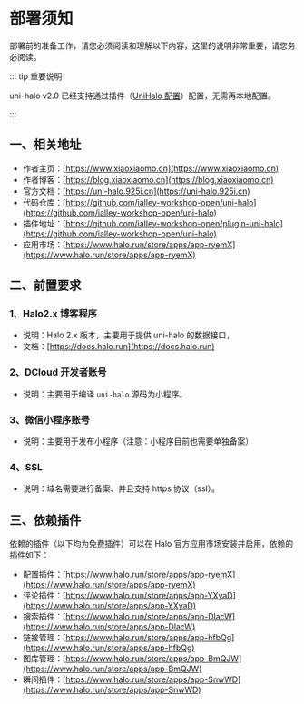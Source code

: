 # 部署须知

部署前的准备工作，请您必须阅读和理解以下内容，这里的说明非常重要，请您务必阅读。

::: tip 重要说明

uni-halo v2.0  已经支持通过插件（[UniHalo 配置](https://github.com/ialley-workshop-open/plugin-uni-halo)）配置，无需再本地配置。

:::

## 一、相关地址

- 作者主页：[https://www.xiaoxiaomo.cn](https://www.xiaoxiaomo.cn)
- 作者博客：[https://blog.xiaoxiaomo.cn](https://blog.xiaoxiaomo.cn)
- 官方文档：[https://uni-halo.925i.cn](https://uni-halo.925i.cn)
- 代码仓库：[https://github.com/ialley-workshop-open/uni-halo](https://github.com/ialley-workshop-open/uni-halo)
- 插件地址：[https://github.com/ialley-workshop-open/plugin-uni-halo](https://github.com/ialley-workshop-open/uni-halo)
- 应用市场：[https://www.halo.run/store/apps/app-ryemX](https://www.halo.run/store/apps/app-ryemX)

## 二、前置要求

### 1、Halo2.x 博客程序

- 说明：Halo 2.x 版本，主要用于提供 uni-halo 的数据接口，
- 文档：[https://docs.halo.run](https://docs.halo.run)

### 2、DCloud 开发者账号

- 说明：主要用于编译 `uni-halo` 源码为小程序。

### 3、微信小程序账号

- 说明：主要用于发布小程序（注意：小程序目前也需要单独备案）

### 4、SSL

- 说明：域名需要进行备案、并且支持 https 协议（ssl）。

## 三、依赖插件

依赖的插件（以下均为免费插件）可以在 Halo 官方应用市场安装并启用，依赖的插件如下：

- 配置插件：[https://www.halo.run/store/apps/app-ryemX](https://www.halo.run/store/apps/app-ryemX)
- 评论插件：[https://www.halo.run/store/apps/app-YXyaD](https://www.halo.run/store/apps/app-YXyaD)
- 搜索插件：[https://www.halo.run/store/apps/app-DlacW](https://www.halo.run/store/apps/app-DlacW)
- 链接管理：[https://www.halo.run/store/apps/app-hfbQg](https://www.halo.run/store/apps/app-hfbQg)
- 图库管理：[https://www.halo.run/store/apps/app-BmQJW](https://www.halo.run/store/apps/app-BmQJW)
- 瞬间插件：[https://www.halo.run/store/apps/app-SnwWD](https://www.halo.run/store/apps/app-SnwWD)
